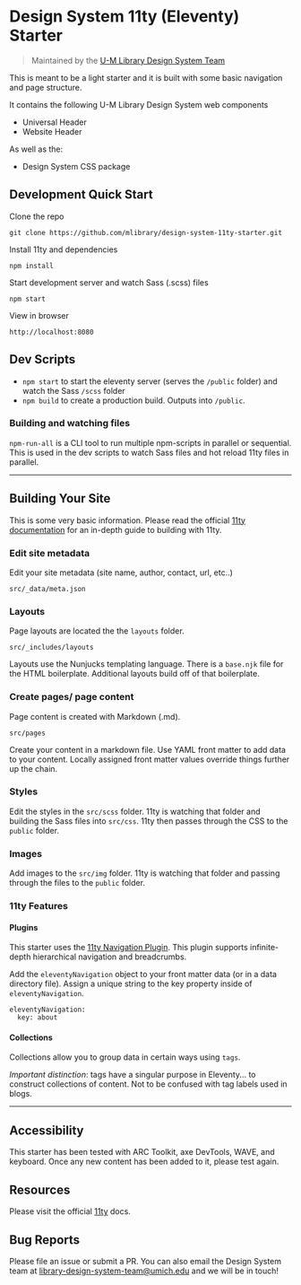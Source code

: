 # Design System 11ty (Eleventy) Starter

> Maintained by the [U-M Library Design System Team](https://design-system.lib.umich.edu/)

This is meant to be a light starter and it is built with some basic navigation and page structure.

It contains the following U-M Library Design System web components

- Universal Header
- Website Header

As well as the:

- Design System CSS package

## Development Quick Start

Clone the repo

```
git clone https://github.com/mlibrary/design-system-11ty-starter.git
```

Install 11ty and dependencies

```
npm install
```

Start development server and watch Sass (.scss) files

```
npm start
```

View in browser

```
http://localhost:8080
```

## Dev Scripts

- `npm start` to start the eleventy server (serves the `/public` folder) and watch the Sass `/scss` folder
- `npm build` to create a production build. Outputs into `/public`.

### Building and watching files

`npm-run-all` is a CLI tool to run multiple npm-scripts in parallel or sequential. This is used in the dev scripts to watch Sass files and hot reload 11ty files in parallel.

---

## Building Your Site

This is some very basic information. Please read the official [11ty documentation](https://www.11ty.dev/docs/) for an in-depth guide to building with 11ty.

### Edit site metadata

Edit your site metadata (site name, author, contact, url, etc..)

```
src/_data/meta.json
```

### Layouts

Page layouts are located the the `layouts` folder.

```
src/_includes/layouts
```

Layouts use the Nunjucks templating language.
There is a `base.njk` file for the HTML boilerplate.
Additional layouts build off of that boilerplate.

### Create pages/ page content

Page content is created with Markdown (.md).

```
src/pages
```

Create your content in a markdown file. Use YAML front matter to add data to your content. Locally assigned front matter values override things further up the chain.

### Styles

Edit the styles in the `src/scss` folder. 11ty is watching that folder and building the Sass files into `src/css`. 11ty then passes through the CSS to the `public` folder.

### Images

Add images to the `src/img` folder. 11ty is watching that folder and passing through the files to the `public` folder.

### 11ty Features

#### **Plugins**

This starter uses the [11ty Navigation Plugin](https://www.11ty.dev/docs/plugins/navigation/).
This plugin supports infinite-depth hierarchical navigation and breadcrumbs.

Add the `eleventyNavigation` object to your front matter data (or in a data directory file). Assign a unique string to the key property inside of `eleventyNavigation`.

```
eleventyNavigation:
  key: about
```

#### **Collections**

Collections allow you to group data in certain ways using `tags`.

_Important distinction_: tags have a singular purpose in Eleventy... to construct collections of content. Not to be confused with tag labels used in blogs.

---

## Accessibility

This starter has been tested with ARC Toolkit, axe DevTools, WAVE, and keyboard. Once any new content has been added to it, please test again.

## Resources

Please visit the official [11ty](https://www.11ty.dev/docs/) docs.

## Bug Reports

Please file an issue or submit a PR. You can also email the Design System team at [library-design-system-team@umich.edu](library-design-system-team@umich.edu) and we will be in touch!

